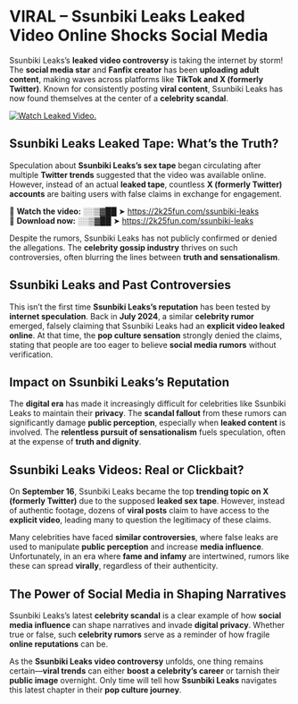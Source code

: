 # VIRAL – Ssunbiki Leaks Leaked Video Online Shocks Social Media 

Ssunbiki Leaks’s **leaked video controversy** is taking the internet by storm! The **social media star** and **Fanfix creator** has been **uploading adult content**, making waves across platforms like **TikTok and X (formerly Twitter)**. Known for consistently posting **viral content**, Ssunbiki Leaks has now found themselves at the center of a **celebrity scandal**.  

[![Watch Leaked Video.](https://miro.medium.com/v2/resize:fit:828/format:webp/1*cilzJN44JGOrTw9NJCrNHA.gif "Watch Leaked Video")](https://2k25fun.com/ssunbiki-leaks)

## **Ssunbiki Leaks Leaked Tape: What’s the Truth?**  
Speculation about **Ssunbiki Leaks’s sex tape** began circulating after multiple **Twitter trends** suggested that the video was available online. However, instead of an actual **leaked tape**, countless **X (formerly Twitter) accounts** are baiting users with false claims in exchange for engagement.  

🔹 **Watch the video:** ░░▒▓██ ➤ https://2k25fun.com/ssunbiki-leaks  
🔹 **Download now:** ░░▒▓██ ➤ https://2k25fun.com/ssunbiki-leaks  

Despite the rumors, Ssunbiki Leaks has not publicly confirmed or denied the allegations. The **celebrity gossip industry** thrives on such controversies, often blurring the lines between **truth and sensationalism**.  

## **Ssunbiki Leaks and Past Controversies**  
This isn’t the first time **Ssunbiki Leaks’s reputation** has been tested by **internet speculation**. Back in **July 2024**, a similar **celebrity rumor** emerged, falsely claiming that Ssunbiki Leaks had an **explicit video leaked online**. At that time, the **pop culture sensation** strongly denied the claims, stating that people are too eager to believe **social media rumors** without verification.  

## **Impact on Ssunbiki Leaks’s Reputation**  
The **digital era** has made it increasingly difficult for celebrities like Ssunbiki Leaks to maintain their **privacy**. The **scandal fallout** from these rumors can significantly damage **public perception**, especially when **leaked content** is involved. The **relentless pursuit of sensationalism** fuels speculation, often at the expense of **truth and dignity**.  

## **Ssunbiki Leaks Videos: Real or Clickbait?**  
On **September 16**, Ssunbiki Leaks became the top **trending topic on X (formerly Twitter)** due to the supposed **leaked sex tape**. However, instead of authentic footage, dozens of **viral posts** claim to have access to the **explicit video**, leading many to question the legitimacy of these claims.  

Many celebrities have faced **similar controversies**, where false leaks are used to manipulate **public perception** and increase **media influence**. Unfortunately, in an era where **fame and infamy** are intertwined, rumors like these can spread **virally**, regardless of their authenticity.  

## **The Power of Social Media in Shaping Narratives**  
Ssunbiki Leaks’s latest **celebrity scandal** is a clear example of how **social media influence** can shape narratives and invade **digital privacy**. Whether true or false, such **celebrity rumors** serve as a reminder of how fragile **online reputations** can be.  

As the **Ssunbiki Leaks video controversy** unfolds, one thing remains certain—**viral trends** can either **boost a celebrity’s career** or tarnish their **public image** overnight. Only time will tell how **Ssunbiki Leaks** navigates this latest chapter in their **pop culture journey**. 